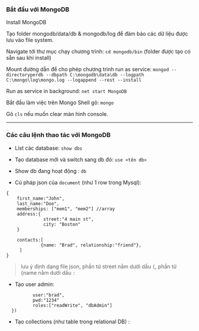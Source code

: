 ### Bắt đầu với MongoDB

Install MongoDB

Tạo folder mongodb/data/db & mongodb/log để đảm bảo các dữ liệu được lưu vào file system.

Navigate tới thư mục chạy chương trình: ``cd mongodb/bin`` (folder được tạo có sẵn sau khi install)

Mount đường dẫn để cho phép chương trình run as service: ``mongod --directoryperdb --dbpath C:\mongodb\data\db --logpath C:\mongo\log\mongo.log --logappend --rest --install``

Run as service in background: ``net start MongoDB``

Bắt đầu làm việc trên Mongo Shell gõ: ``mongo``

Gõ ``cls`` nếu muốn clear màn hình console.

--------------

### Các câu lệnh thao tác với MongoDB 

* List các database:
``show dbs``

* Tạo database mới và switch sang db đó: ``use <tên db>``

* Show db đang hoạt động : ``db``

* Cú pháp json của ``document`` (như 1 row trong Mysql):

```
{
	first_name:"John",
	last_name:"Doe",
	memberships: ["mem1", "mem2"] //array
	address:{
		      street:"4 main st",
		      city: "Boston"
    }

	contacts:[
		     {name: "Brad", relationship:"friend"},
 	 ]
}
```
> lưu ý định dạng file json, phần tử street nằm dưới dấu ``{``, phần tử {name nằm dưới dấu ``:``


* Tạo user admin: 

```db.createUser({
		  user:"brad",
		  pwd:"1234"
		  roles:["readWrite", "dbAdmin"]
  })
```
  
* Tạo collections (như table trong relational DB) :

